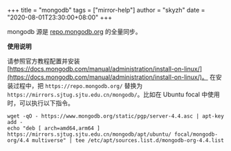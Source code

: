 +++
title = "mongodb"
tags = ["mirror-help"]
author = "skyzh"
date = "2020-08-01T23:30:00+08:00"
+++

mongodb 源是 [repo.mongodb.org](http://repo.mongodb.org) 的全量同步。

**使用说明**

请参照官方教程配置并安装 [https://docs.mongodb.com/manual/administration/install-on-linux/](https://docs.mongodb.com/manual/administration/install-on-linux/)。
在安装过程中，把 `https://repo.mongodb.org/` 替换为 `https://mirrors.sjtug.sjtu.edu.cn/mongodb/`。比如在 Ubuntu focal 中使用时，可以执行以下指令。

```
wget -qO - https://www.mongodb.org/static/pgp/server-4.4.asc | apt-key add -
echo "deb [ arch=amd64,arm64 ] https://mirrors.sjtug.sjtu.edu.cn/mongodb/apt/ubuntu/ focal/mongodb-org/4.4 multiverse" | tee /etc/apt/sources.list.d/mongodb-org-4.4.list
```
